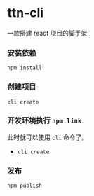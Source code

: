 # ttn-cli

一款搭建 react 项目的脚手架

### 安装依赖

`npm install`

### 创建项目

`cli create`

### 开发环境执行 `npm link`

此时就可以使用 `cli` 命令了。

- `cli create`

### 发布

`npm publish`
